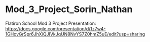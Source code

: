 # Mod_3_Project_Sorin_Nathan
Flatiron School Mod 3 Project
Presentation: https://docs.google.com/presentation/d/1z7w4-1GHovGrSpr6JhXiQJIVkJqUN8NvYS7Z0hmZ5uE/edit?usp=sharing
